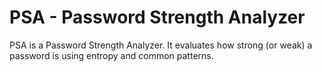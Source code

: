 # PSA - Password Strength Analyzer
 PSA is a Password Strength Analyzer. It evaluates how strong (or weak) a password is using entropy and common patterns.
